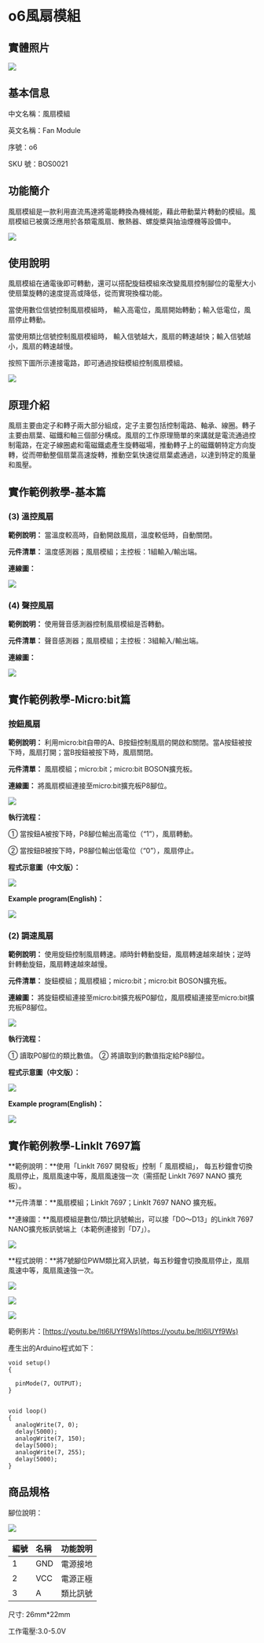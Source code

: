 # o6風扇模組

## 實體照片

![](../../.gitbook/assets/boson-feng-shan-mo-kuai-shi-wu-tu.jpg)

## 基本信息

中文名稱：風扇模組

英文名稱：Fan Module

序號：o6

SKU 號：BOS0021

## 功能簡介

風扇模組是一款利用直流馬達將電能轉換為機械能，藉此帶動葉片轉動的模組。風扇模組已被廣泛應用於各類電風扇、散熱器、螺旋槳與抽油煙機等設備中。

![](../../.gitbook/assets/boson-feng-shan-mo-kuai-shi-li.png)

## 使用說明

風扇模組在通電後即可轉動，還可以搭配旋鈕模組來改變風扇控制腳位的電壓大小使扇葉旋轉的速度提高或降低，從而實現換檔功能。

當使用數位信號控制風扇模組時， 輸入高電位，風扇開始轉動；輸入低電位，風扇停止轉動。

當使用類比信號控制風扇模組時， 輸入信號越大，風扇的轉速越快；輸入信號越小，風扇的轉速越慢。

按照下圖所示連接電路，即可通過按鈕模組控制風扇模組。

![](../../.gitbook/assets/boson-feng-shan-mo-kuai-shi-yong-shuo-ming.png)

## 原理介紹

風扇主要由定子和轉子兩大部分組成，定子主要包括控制電路、軸承、線圈。轉子主要由扇葉、磁鐵和軸三個部分構成。風扇的工作原理簡單的來講就是電流通過控制電路，在定子線圈處和電磁鐵處產生旋轉磁場，推動轉子上的磁鐵朝特定方向旋轉，從而帶動整個扇葉高速旋轉，推動空氣快速從扇葉處通過，以達到特定的風量和風壓。

## 實作範例教學-基本篇

### **\(3\) 溫控風扇**

**範例說明：** 當溫度較高時，自動開啟風扇，溫度較低時，自動關閉。

**元件清單：** 溫度感測器；風扇模組；主控板：1組輸入/輸出端。

**連線圖：**

![](../../.gitbook/assets/boson-feng-shan-mo-kuai-wen-kong-feng-shan-lian-xian-tu.png)

### **\(4\) 聲控風扇**

**範例說明：** 使用聲音感測器控制風扇模組是否轉動。

**元件清單：** 聲音感測器；風扇模組；主控板：3組輸入/輸出端。

**連線圖：**

![](../../.gitbook/assets/boson-feng-shan-mo-kuai-sheng-kong-feng-shan-lian-xian-tu.png)

## 實作範例教學-Micro:bit篇

### **按鈕風扇**

**範例說明：** 利用micro:bit自帶的A、B按鈕控制風扇的開啟和關閉。當A按鈕被按下時，風扇打開；當B按鈕被按下時，風扇關閉。

**元件清單：** 風扇模組；micro:bit；micro:bit BOSON擴充板。

**連線圖：** 將風扇模組連接至micro:bit擴充板P8腳位。

![](../../.gitbook/assets/boson-feng-shan-mo-kuai-an-niu-feng-shan-lian-xian-tu.png)

**執行流程：**

① 當按鈕A被按下時，P8腳位輸出高電位（“1”），風扇轉動。

② 當按鈕B被按下時，P8腳位輸出低電位（“0”），風扇停止。

**程式示意圖（中文版）：**

![](../../.gitbook/assets/boson-feng-shan-mo-kuai-an-niu-feng-shan-cheng-xu-shi-yi-tu-zhong-wen-ban.png)

**Example program\(English\)：**

![](../../.gitbook/assets/boson-feng-shan-mo-kuai-an-niu-feng-shan-cheng-xu-shi-yi-tu-ying-wen-ban.png)

### **\(2\) 調速風扇**

**範例說明：** 使用旋鈕控制風扇轉速。順時針轉動旋鈕，風扇轉速越來越快；逆時針轉動旋鈕，風扇轉速越來越慢。

**元件清單：** 旋鈕模組；風扇模組；micro:bit；micro:bit BOSON擴充板。

**連線圖：** 將旋鈕模組連接至micro:bit擴充板P0腳位，風扇模組連接至micro:bit擴充板P8腳位。

![](../../.gitbook/assets/boson-feng-shan-mo-kuai-tiao-su-feng-shan-lian-xian-tu.png)

**執行流程：**

① 讀取P0腳位的類比數值。 ② 將讀取到的數值指定給P8腳位。

**程式示意圖（中文版）：**

![](../../.gitbook/assets/boson-feng-shan-mo-kuai-tiao-su-feng-shan-cheng-xu-shi-yi-tu-zhong-wen-ban.png)

**Example program\(English\)：**

![](../../.gitbook/assets/boson-feng-shan-mo-kuai-tiao-su-feng-shan-cheng-xu-shi-yi-tu-ying-wen-ban.png)

## 實作範例教學-LinkIt 7697篇

**範例說明：**使用「LinkIt 7697 開發板」控制「 風扇模組」， 每五秒鐘會切換風扇停止，風扇風速中等，風扇風速強一次（需搭配 LinkIt 7697 NANO 擴充板）。

**元件清單：**風扇模組；LinkIt 7697；LinkIt 7697 NANO 擴充板。

**連線圖：**風扇模組是數位/類比訊號輸出，可以接「D0～D13」的LinkIt 7697 NANO擴充板訊號端上（本範例連接到「D7」）。

![](../../.gitbook/assets/fan_module_7697_1.jpg)

**程式說明：**將7號腳位PWM類比寫入訊號，每五秒鐘會切換風扇停止，風扇風速中等，風扇風速強一次。

![](../../.gitbook/assets/fan_module_7697_2.jpg)

![](../../.gitbook/assets/fan_module_7697_3.jpg)

![](../../.gitbook/assets/fan_module_7697_4.jpg)

範例影片：[https://youtu.be/Itl6lUYf9Ws](https://youtu.be/Itl6lUYf9Ws)

產生出的Arduino程式如下：

```text
void setup()
{

  pinMode(7, OUTPUT);
}


void loop()
{
  analogWrite(7, 0);
  delay(5000);
  analogWrite(7, 150);
  delay(5000);
  analogWrite(7, 255);
  delay(5000);
}

```

## 商品規格

腳位說明：

![](../../.gitbook/assets/boson-feng-shan-mo-kuai-yin-jiao-shuo-ming.png)

| **編號** | **名稱** | **功能說明** |
| :--- | :--- | :--- |
| 1 | GND | 電源接地 |
| 2 | VCC | 電源正極 |
| 3 | A | 類比訊號 |

尺寸: 26mm\*22mm

工作電壓:3.0-5.0V

